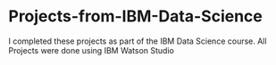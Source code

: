 # Projects-from-IBM-Data-Science
I completed these projects as part of the IBM Data Science course.  All Projects were done using IBM Watson Studio
